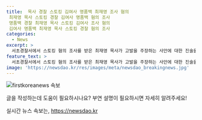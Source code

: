 ```yaml
---
title:  목사 경찰 스토킹 김여사 명품백 최재영 조사 혐의 
 최재영 목사 스토킹 경찰 김여사 명품백 혐의 조사 
 명품백 경찰 최재영 목사 스토킹 김여사 조사 혐의 
 김여사 명품백 최재영 목사 스토킹 경찰 혐의 조사
categories:
  - News
excerpt: >
  서초경찰서에서 스토킹 혐의 조사를 받은 최재영 목사가 고발을 주장하는 사안에 대한 진술을 하며 마침내 입장을 토로했다. 최 목사는 김건희 여사에게 선물을 전달한 것에 대한 주장과 함께, 카카오톡 메시지와 선물 사진을 제시하여 자신의 주장을 뒷받침했다. 최 목사는 이와 더불어 과거에 고발 받은 사안들에 대해서도 언급하며, 광범위한 사안들에 대한 조사가 이뤄지고 있는 것으로 보인다.
feature_text: >
  서초경찰서에서 스토킹 혐의 조사를 받은 최재영 목사가 고발을 주장하는 사안에 대한 진술을 하며 마침내 입장을 토로했다. 최 목사는 김건희 여사에게 선물을 전달한 것에 대한 주장과 함께, 카카오톡 메시지와 선물 사진을 제시하여 자신의 주장을 뒷받침했다. 최 목사는 이와 더불어 과거에 고발 받은 사안들에 대해서도 언급하며, 광범위한 사안들에 대한 조사가 이뤄지고 있는 것으로 보인다.
image: 'https://newsdao.kr/res/images/meta/newsdao_breakingnews.jpg'
---
```


<p><img src="https://newsdao.kr/res/images/meta/newsdao_breakingnews.jpg" alt="firstkoreanews 속보" /></p>

<p>글을 작성하는데 도움이 필요하시나요? 부연 설명이 필요하시면 자세히 알려주세요!</p>
실시간 뉴스 속보는, <a href="https://newsdao.kr" rel="dofollow">https://newsdao.kr</a>


